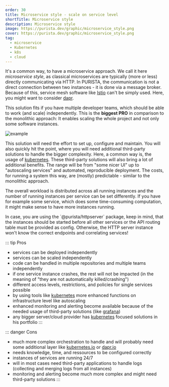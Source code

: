 ```yaml
---
order: 30
title: Microservice style - scale on service level
shortTitle: Microservice style
description: Microservice style
image: https://purista.dev/graphic/microservice_style.png
cover: https://purista.dev/graphic/microservice_style.png
tag:
  - microservice
  - Kubernetes
  - k8s
  - cloud
---
```



It's a common way, to have a microservice approach.
We call it here _microservice style_, as classical microservices are typically (more or less) directly communicating via HTTP.
In PURISTA, the communication is not a direct connection between two instances - it is done via a message broker. Because of this, service mesh software like [Istio](https://istio.io) can't be simply used. Here, you might want to consider [dapr](https://dapr.io).

This solution fits if you have multiple developer teams, which should be able to work (and scale) independently.
This is the **biggest PRO** in comparison to the monolithic approach: It enables scaling the whole project and not only some software instances.

![example](/graphic/microservice_style.svg)

This solution will need the effort to set up, configure and maintain. You will also quickly hit the point, where you will need additional third-party solutions to handle the bigger complexity.
Here, a common way is, the usage of [kubernetes](https://kubernetes.io).
These third-party solutions will also bring a lot of additional benefits. The range will be from "some nicer UI" up to "autoscaling services" and automated, reproducible deployment.
The costs, for running a system this way, are (mostly) predictable - similar to the monolithic approach.

The overall workload is distributed across all running instances and the number of running instances per service can be set differently.
If you have for example some service, which does some time-consuming computation, it might make sense to have more instances running.

<Badge text="Be aware" type="warning"/>
In case, you are using the `@purista/httpserver` package, keep in mind, that the instances should be started before all other services or the API routing table must be provided as config. Otherwise, the HTTP server instance won't know the correct endpoints and correlating services!

::: tip Pros

- services can be deployed independently
- services can be scaled independently
- code can be handled in multiple repositories and multiple teams independently
- if one service instance crashes, the rest will not be impacted (in the meaning of "they are not automatically killed/crashing")
- different access levels, restrictions, and policies for single services possible
- by using tools like [kubernetes](https://kubernetes.io) more enhanced functions on infrastructure level like autoscaling
- enhanced monitoring and alerting become available because of the needed usage of third-party solutions (like [grafana](https://grafana.com))
- any bigger server/cloud provider has [kubernetes](https://kubernetes.io) focused solutions in his portfolio
:::

::: danger Cons

- much more complex orchestration to handle and will probably need some additional layer like [kubernetes.io](https://kubernetes.io) or [dapr.io](https://dapr.io)
- needs knowledge, time, and ressources to be configured correctly
- instances of services are running 24/7
- will in most cases need third-party applications to handle logs (collecting and merging logs from all instances)
- monitoring and alerting become much more complex and might need third-party solutions
:::
